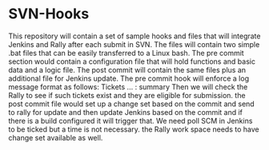 # SVN-Hooks
This repository will contain a set of sample hooks and files that will integrate Jenkins and Rally after each submit in SVN.
The files will contain two simple .bat files that can be easily transferred to a Linux bash. The pre commit section would contain 
a configuration file that will hold functions and basic data and a logic file. The post commit will contain the same files plus an additional file for Jenkins update. The pre commit hook will enforce a log message format as follows:
Tickets ... : summary
Then we will check the Rally to see if such tickets exist and they are eligible for submission. the post commit file would set up a change set based on the commit and send to rally for update and then update Jenkins based on the commit and if there is a build configured it will trigger that. We need poll SCM in Jenkins to be ticked but a time is not necessary. the Rally work space needs to have change set available as well.

